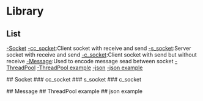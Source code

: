 # Library

## List

[-Socket](#Socket)
    [-cc_socket](#cc_socket):Client socket with receive and send
    [-s_socket](#s_socket):Server socket with receive and send
    [-c_socket](#c_socket):Client socket with send but without receive 
[-Message](#Message):Used to encode message sead between socket
[-ThreadPool](https://github.com/progschj/ThreadPool)
    [-ThreadPool example](#ThreadPool)
[-json](https://github.com/nlohmann/json)
    [-json example](#json)


<a name="Socket"></a>## Socket
<a name="cc_socket"></a>### cc_socket
<a name="s_socket"></a>### s_socket
<a name="c_socket"></a>### c_socket

<a name="Message">## Message
<a name="ThreadPool">## ThreadPool example
<a name="json">## json example

